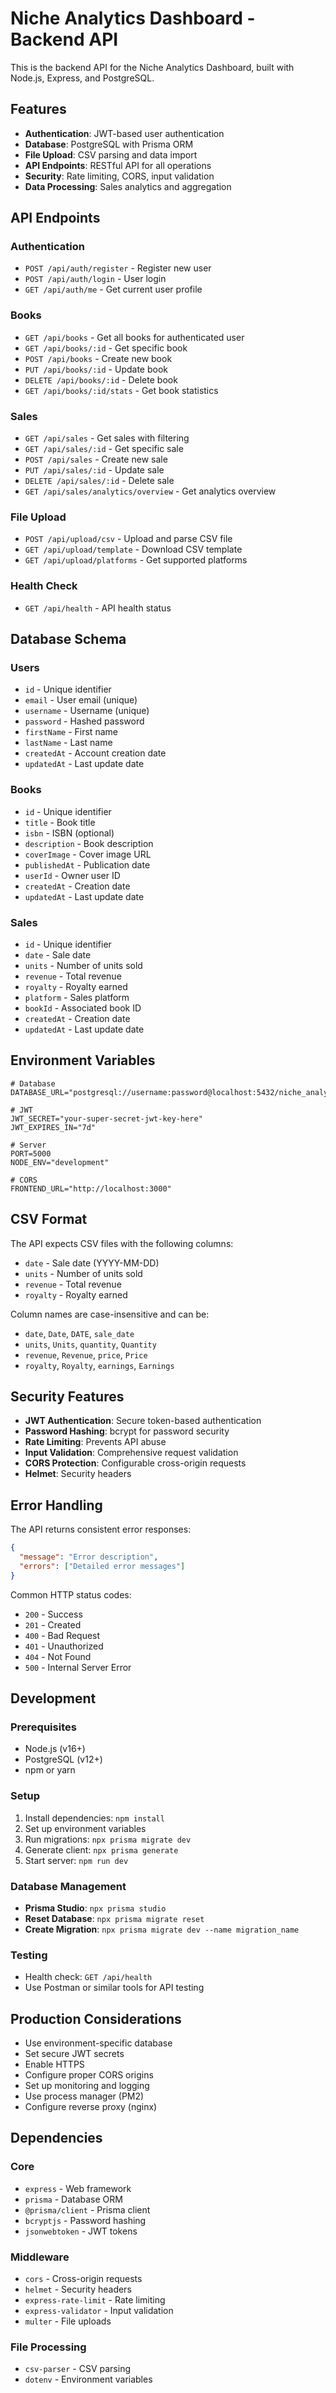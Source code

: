 # Niche Analytics Dashboard - Backend API

This is the backend API for the Niche Analytics Dashboard, built with Node.js, Express, and PostgreSQL.

## Features

- **Authentication**: JWT-based user authentication
- **Database**: PostgreSQL with Prisma ORM
- **File Upload**: CSV parsing and data import
- **API Endpoints**: RESTful API for all operations
- **Security**: Rate limiting, CORS, input validation
- **Data Processing**: Sales analytics and aggregation

## API Endpoints

### Authentication
- `POST /api/auth/register` - Register new user
- `POST /api/auth/login` - User login
- `GET /api/auth/me` - Get current user profile

### Books
- `GET /api/books` - Get all books for authenticated user
- `GET /api/books/:id` - Get specific book
- `POST /api/books` - Create new book
- `PUT /api/books/:id` - Update book
- `DELETE /api/books/:id` - Delete book
- `GET /api/books/:id/stats` - Get book statistics

### Sales
- `GET /api/sales` - Get sales with filtering
- `GET /api/sales/:id` - Get specific sale
- `POST /api/sales` - Create new sale
- `PUT /api/sales/:id` - Update sale
- `DELETE /api/sales/:id` - Delete sale
- `GET /api/sales/analytics/overview` - Get analytics overview

### File Upload
- `POST /api/upload/csv` - Upload and parse CSV file
- `GET /api/upload/template` - Download CSV template
- `GET /api/upload/platforms` - Get supported platforms

### Health Check
- `GET /api/health` - API health status

## Database Schema

### Users
- `id` - Unique identifier
- `email` - User email (unique)
- `username` - Username (unique)
- `password` - Hashed password
- `firstName` - First name
- `lastName` - Last name
- `createdAt` - Account creation date
- `updatedAt` - Last update date

### Books
- `id` - Unique identifier
- `title` - Book title
- `isbn` - ISBN (optional)
- `description` - Book description
- `coverImage` - Cover image URL
- `publishedAt` - Publication date
- `userId` - Owner user ID
- `createdAt` - Creation date
- `updatedAt` - Last update date

### Sales
- `id` - Unique identifier
- `date` - Sale date
- `units` - Number of units sold
- `revenue` - Total revenue
- `royalty` - Royalty earned
- `platform` - Sales platform
- `bookId` - Associated book ID
- `createdAt` - Creation date
- `updatedAt` - Last update date

## Environment Variables

```env
# Database
DATABASE_URL="postgresql://username:password@localhost:5432/niche_analytics"

# JWT
JWT_SECRET="your-super-secret-jwt-key-here"
JWT_EXPIRES_IN="7d"

# Server
PORT=5000
NODE_ENV="development"

# CORS
FRONTEND_URL="http://localhost:3000"
```

## CSV Format

The API expects CSV files with the following columns:
- `date` - Sale date (YYYY-MM-DD)
- `units` - Number of units sold
- `revenue` - Total revenue
- `royalty` - Royalty earned

Column names are case-insensitive and can be:
- `date`, `Date`, `DATE`, `sale_date`
- `units`, `Units`, `quantity`, `Quantity`
- `revenue`, `Revenue`, `price`, `Price`
- `royalty`, `Royalty`, `earnings`, `Earnings`

## Security Features

- **JWT Authentication**: Secure token-based authentication
- **Password Hashing**: bcrypt for password security
- **Rate Limiting**: Prevents API abuse
- **Input Validation**: Comprehensive request validation
- **CORS Protection**: Configurable cross-origin requests
- **Helmet**: Security headers

## Error Handling

The API returns consistent error responses:

```json
{
  "message": "Error description",
  "errors": ["Detailed error messages"]
}
```

Common HTTP status codes:
- `200` - Success
- `201` - Created
- `400` - Bad Request
- `401` - Unauthorized
- `404` - Not Found
- `500` - Internal Server Error

## Development

### Prerequisites
- Node.js (v16+)
- PostgreSQL (v12+)
- npm or yarn

### Setup
1. Install dependencies: `npm install`
2. Set up environment variables
3. Run migrations: `npx prisma migrate dev`
4. Generate client: `npx prisma generate`
5. Start server: `npm run dev`

### Database Management
- **Prisma Studio**: `npx prisma studio`
- **Reset Database**: `npx prisma migrate reset`
- **Create Migration**: `npx prisma migrate dev --name migration_name`

### Testing
- Health check: `GET /api/health`
- Use Postman or similar tools for API testing

## Production Considerations

- Use environment-specific database
- Set secure JWT secrets
- Enable HTTPS
- Configure proper CORS origins
- Set up monitoring and logging
- Use process manager (PM2)
- Configure reverse proxy (nginx)

## Dependencies

### Core
- `express` - Web framework
- `prisma` - Database ORM
- `@prisma/client` - Prisma client
- `bcryptjs` - Password hashing
- `jsonwebtoken` - JWT tokens

### Middleware
- `cors` - Cross-origin requests
- `helmet` - Security headers
- `express-rate-limit` - Rate limiting
- `express-validator` - Input validation
- `multer` - File uploads

### File Processing
- `csv-parser` - CSV parsing
- `dotenv` - Environment variables
